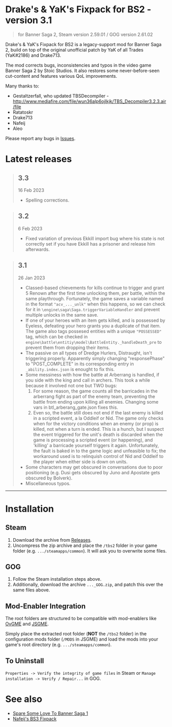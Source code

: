 # Drake's & YaK's Fixpack for BS2 - version 3.1

> for Banner Saga 2, Steam version 2.59.01 / GOG version 2.61.02

Drake's & YaK's Fixpack for BS2 is a legacy-support mod for Banner Saga 2, build on top of the original unofficial patch by YaK of all Trades (YaK#2186) and Drake713.

The mod corrects bugs, inconsistencies and typos in the video game Banner Saga 2 by Stoic Studios. It also restores some never-before-seen cut-content and features various QoL improvements.

Many thanks to:
 - Gestaltzerfall, who updated TBSDecompiler - http://www.mediafire.com/file/wun36alp6ojlkjk/TBS_Decompiler3.2.3.air/file
 - Ratatoskr
 - Drake713
 - Nafeij
 - Aleo

Please report any bugs in [Issues](../../issues).

# Latest releases

> ## 3.3
> 16 Feb 2023
> - Spelling corrections.

> ## 3.2
> 6 Feb 2023
> - Fixed variation of previous Ekkill import bug where his state is not correctly set if you have Ekkill has a prisoner and release him afterwards.

> ## 3.1
> 26 Jan 2023
> - Classed-based chievements for kills continue to trigger and grant 5 Renown after the first time unlocking them, per battle, within the same playthrough. Fortunately, the game saves a variable named in the format `"acv_..._unlk"` when this happens, so we can check for it in `\engine\saga\Saga.triggerVariableHandler` and prevent multiple unlocks in the same save.
> - If one of your heroes with an item gets killed, and is possessed by Eyeless, defeating your hero grants you a duplicate of that item. The game also tags possesed entities with a unique `"POSSESSED"` tag, which can be checked in `engine\battle\entitiy\model\BattleEntity._handleDeath_pre` to prevent them from dropping their items.
> - The passive on all types of Dredge Hurlers, Distraught, isn't triggering properly. Apparently simply changing "responsePhase" to "POST_COMPLETE" in its corresponding entry in `_ability.index.json` is enought to fix this.
> - Some messiness with how the battle at Arberrang is handled, if you side with the king and call in archers. This took a while because it involved not one but TWO bugs:
>   1. For some reason, the game counts all the barricades in the arberrang fight as part of the enemy team, preventing the battle from ending upon killing all enemies. Changing some vars in btl_arberang_gate.json fixes this.
>   2. Even so, the battle still does not end if the last enemy is killed in a scripted event, a la Oddleif or Nid. The game only checks when for the victory conditions when an enemy (or prop) is killed, not when
    a turn is ended. This is a hunch, but I suspect the event triggered for the unit's death is discarded when the game is processing a scripted event (or happening), and 'killing' a barricade yourself triggers it again.
    Unfortunately, the fault is baked in to the game logic and unfeasible to fix; the workaround used is to relinquish control of Nid and Oddleif to the player when either side is down on units.
> - Some characters may get obscured in conversations due to poor positioning (e.g. Dusi gets obscured by Juno and Apostate gets obscured by Bolverk).
> - Miscellaneous typos.

---

# Installation

## Steam

1. Download the archive from [Releases](../../releases).
2. Uncompress the zip archive and place the `/tbs2` folder in your game folder (e.g. `.../steamapps/common`). It will ask you to overwrite some files.

## GOG

1. Follow the Steam installation steps above.
2. Additionally, download the archive `..._GOG.zip`, and patch this over the same files above.

## Mod-Enabler Integration

The root folders are structured to be compatible with mod-enablers like [OvGME](jweisner/ovgme) and [JSGME](https://www.subsim.com/radioroom/showthread.php?t=204594).

Simply place the extracted root folder (**NOT** the `/tbs2` folder) in the configuration mods folder (`/MODS` in JSGME) and load the mods into your game's root directory (e.g. `.../steamapps/common`).


## To Uninstall

`Properties -> Verify the integrity of game files` in Steam or `Manage installation -> Verify / Repair...` in GOG.

# See also

- [Spare Some Love To Banner Saga 1](../../../YaK-s-SSLTBS1-Fixpack)
- [Nafeij's BS3 Fixpack](../../../Nafeij-s-BS3-Fixpack)
